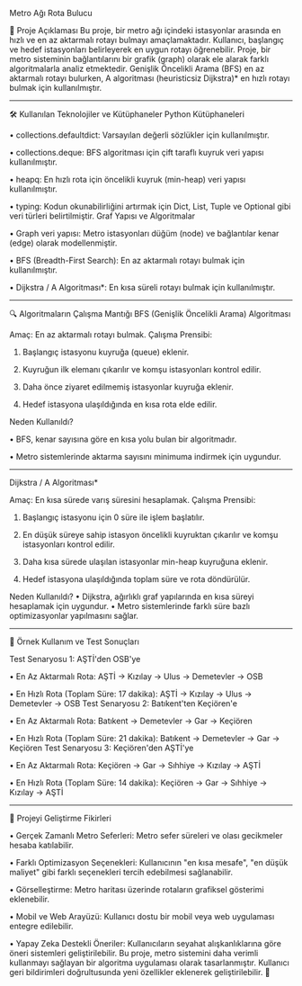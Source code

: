 Metro Ağı Rota Bulucu

📌 Proje Açıklaması
Bu proje, bir metro ağı içindeki istasyonlar arasında en hızlı ve en az aktarmalı rotayı bulmayı amaçlamaktadır. Kullanıcı, başlangıç ve hedef istasyonları belirleyerek en uygun rotayı öğrenebilir.
Proje, bir metro sisteminin bağlantılarını bir grafik (graph) olarak ele alarak farklı algoritmalarla analiz etmektedir. Genişlik Öncelikli Arama (BFS) en az aktarmalı rotayı bulurken, A algoritması (heuristicsiz Dijkstra)* en hızlı rotayı bulmak için kullanılmıştır.
________________________________________
🛠 Kullanılan Teknolojiler ve Kütüphaneler
Python Kütüphaneleri

•	collections.defaultdict: Varsayılan değerli sözlükler için kullanılmıştır.

•	collections.deque: BFS algoritması için çift taraflı kuyruk veri yapısı kullanılmıştır.

•	heapq: En hızlı rota için öncelikli kuyruk (min-heap) veri yapısı kullanılmıştır.

•	typing: Kodun okunabilirliğini artırmak için Dict, List, Tuple ve Optional gibi veri türleri belirtilmiştir.
Graf Yapısı ve Algoritmalar

•	Graph veri yapısı: Metro istasyonları düğüm (node) ve bağlantılar kenar (edge) olarak modellenmiştir.

•	BFS (Breadth-First Search): En az aktarmalı rotayı bulmak için kullanılmıştır.

•	Dijkstra / A Algoritması*: En kısa süreli rotayı bulmak için kullanılmıştır.
________________________________________
🔍 Algoritmaların Çalışma Mantığı
BFS (Genişlik Öncelikli Arama) Algoritması

Amaç: En az aktarmalı rotayı bulmak.
Çalışma Prensibi:

1.	Başlangıç istasyonu kuyruğa (queue) eklenir.

2.	Kuyruğun ilk elemanı çıkarılır ve komşu istasyonları kontrol edilir.

3.	Daha önce ziyaret edilmemiş istasyonlar kuyruğa eklenir.

4.	Hedef istasyona ulaşıldığında en kısa rota elde edilir.

Neden Kullanıldı?

•	BFS, kenar sayısına göre en kısa yolu bulan bir algoritmadır.

•	Metro sistemlerinde aktarma sayısını minimuma indirmek için uygundur.
________________________________________

Dijkstra / A Algoritması*

Amaç: En kısa sürede varış süresini hesaplamak.
Çalışma Prensibi:

1.	Başlangıç istasyonu için 0 süre ile işlem başlatılır.

2.	En düşük süreye sahip istasyon öncelikli kuyruktan çıkarılır ve komşu istasyonları kontrol edilir.

3.	Daha kısa sürede ulaşılan istasyonlar min-heap kuyruğuna eklenir.

4.	Hedef istasyona ulaşıldığında toplam süre ve rota döndürülür.

Neden Kullanıldı?
•	Dijkstra, ağırlıklı graf yapılarında en kısa süreyi hesaplamak için uygundur.
•	Metro sistemlerinde farklı süre bazlı optimizasyonlar yapılmasını sağlar.
________________________________________
🚀 Örnek Kullanım ve Test Sonuçları

Test Senaryosu 1: AŞTİ'den OSB'ye

•	En Az Aktarmalı Rota: AŞTİ → Kızılay → Ulus → Demetevler → OSB

•	En Hızlı Rota (Toplam Süre: 17 dakika): AŞTİ → Kızılay → Ulus → Demetevler → OSB
Test Senaryosu 2: Batıkent'ten Keçiören'e

•	En Az Aktarmalı Rota: Batıkent → Demetevler → Gar → Keçiören

•	En Hızlı Rota (Toplam Süre: 21 dakika): Batıkent → Demetevler → Gar → Keçiören
Test Senaryosu 3: Keçiören'den AŞTİ'ye

•	En Az Aktarmalı Rota: Keçiören → Gar → Sıhhiye → Kızılay → AŞTİ

•	En Hızlı Rota (Toplam Süre: 14 dakika): Keçiören → Gar → Sıhhiye → Kızılay → AŞTİ
________________________________________
🔧 Projeyi Geliştirme Fikirleri

•	Gerçek Zamanlı Metro Seferleri: Metro sefer süreleri ve olası gecikmeler hesaba katılabilir.

•	Farklı Optimizasyon Seçenekleri: Kullanıcının "en kısa mesafe", "en düşük maliyet" gibi farklı seçenekleri tercih edebilmesi sağlanabilir.

•	Görselleştirme: Metro haritası üzerinde rotaların grafiksel gösterimi eklenebilir.

•	Mobil ve Web Arayüzü: Kullanıcı dostu bir mobil veya web uygulaması entegre edilebilir.

•	Yapay Zeka Destekli Öneriler: Kullanıcıların seyahat alışkanlıklarına göre öneri sistemleri geliştirilebilir.
Bu proje, metro sistemini daha verimli kullanmayı sağlayan bir algoritma uygulaması olarak tasarlanmıştır. Kullanıcı geri bildirimleri doğrultusunda yeni özellikler eklenerek geliştirilebilir. 🚀

